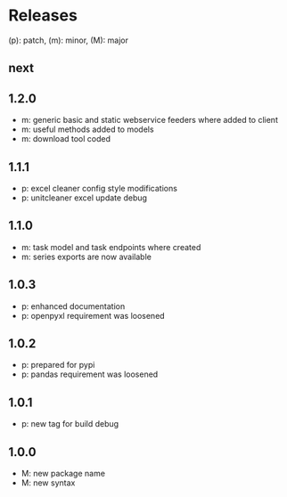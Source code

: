 # Releases

(p): patch, (m): minor, (M): major

## next

## 1.2.0
* m: generic basic and static webservice feeders where added to client
* m: useful methods added to models
* m: download tool coded

## 1.1.1
* p: excel cleaner config style modifications
* p: unitcleaner excel update debug

## 1.1.0
* m: task model and task endpoints where created
* m: series exports are now available

## 1.0.3
* p: enhanced documentation
* p: openpyxl requirement was loosened

## 1.0.2
* p: prepared for pypi
* p: pandas requirement was loosened

## 1.0.1
* p: new tag for build debug

## 1.0.0
* M: new package name
* M: new syntax
